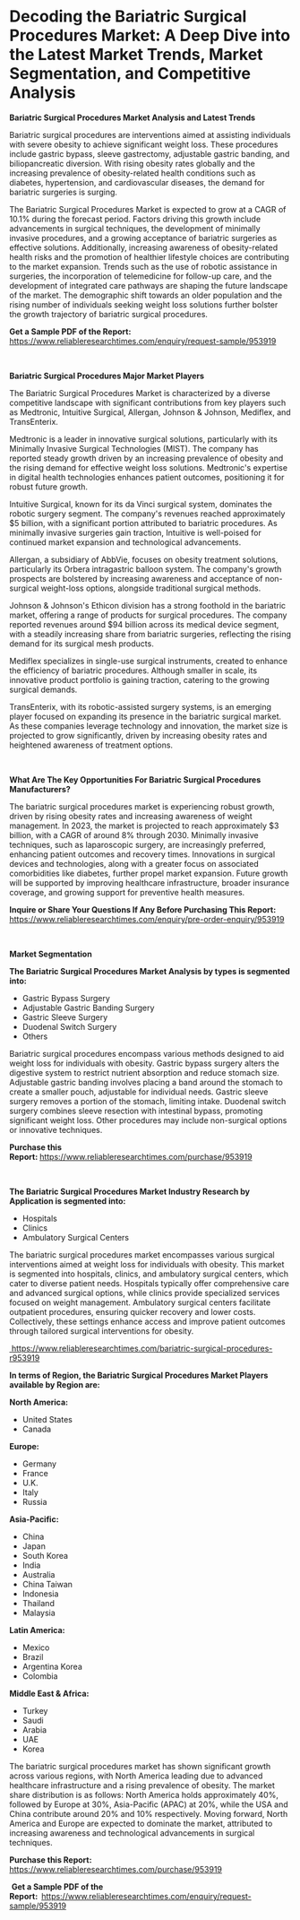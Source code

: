 <p><h1>Decoding the Bariatric Surgical Procedures Market: A Deep Dive into the Latest Market Trends, Market Segmentation, and Competitive Analysis</h1></p><p><strong>Bariatric Surgical Procedures Market Analysis and Latest Trends</strong></p>
<p><p>Bariatric surgical procedures are interventions aimed at assisting individuals with severe obesity to achieve significant weight loss. These procedures include gastric bypass, sleeve gastrectomy, adjustable gastric banding, and biliopancreatic diversion. With rising obesity rates globally and the increasing prevalence of obesity-related health conditions such as diabetes, hypertension, and cardiovascular diseases, the demand for bariatric surgeries is surging.</p><p>The Bariatric Surgical Procedures Market is expected to grow at a CAGR of 10.1% during the forecast period. Factors driving this growth include advancements in surgical techniques, the development of minimally invasive procedures, and a growing acceptance of bariatric surgeries as effective solutions. Additionally, increasing awareness of obesity-related health risks and the promotion of healthier lifestyle choices are contributing to the market expansion. Trends such as the use of robotic assistance in surgeries, the incorporation of telemedicine for follow-up care, and the development of integrated care pathways are shaping the future landscape of the market. The demographic shift towards an older population and the rising number of individuals seeking weight loss solutions further bolster the growth trajectory of bariatric surgical procedures.</p></p>
<p><strong>Get a Sample PDF of the Report:&nbsp;</strong> <a href="https://www.reliableresearchtimes.com/enquiry/request-sample/953919?utm_campaign=2007&utm_medium=2&utm_source=Github&utm_content=ia&utm_term=18042025&utm_id=bariatric-surgical-procedures">https://www.reliableresearchtimes.com/enquiry/request-sample/953919</a></p>
<p>&nbsp;</p>
<p><strong>Bariatric Surgical Procedures Major Market Players</strong></p>
<p><p>The Bariatric Surgical Procedures Market is characterized by a diverse competitive landscape with significant contributions from key players such as Medtronic, Intuitive Surgical, Allergan, Johnson & Johnson, Mediflex, and TransEnterix. </p><p>Medtronic is a leader in innovative surgical solutions, particularly with its Minimally Invasive Surgical Technologies (MIST). The company has reported steady growth driven by an increasing prevalence of obesity and the rising demand for effective weight loss solutions. Medtronic's expertise in digital health technologies enhances patient outcomes, positioning it for robust future growth.</p><p>Intuitive Surgical, known for its da Vinci surgical system, dominates the robotic surgery segment. The company's revenues reached approximately $5 billion, with a significant portion attributed to bariatric procedures. As minimally invasive surgeries gain traction, Intuitive is well-poised for continued market expansion and technological advancements.</p><p>Allergan, a subsidiary of AbbVie, focuses on obesity treatment solutions, particularly its Orbera intragastric balloon system. The company's growth prospects are bolstered by increasing awareness and acceptance of non-surgical weight-loss options, alongside traditional surgical methods. </p><p>Johnson & Johnson's Ethicon division has a strong foothold in the bariatric market, offering a range of products for surgical procedures. The company reported revenues around $94 billion across its medical device segment, with a steadily increasing share from bariatric surgeries, reflecting the rising demand for its surgical mesh products.</p><p>Mediflex specializes in single-use surgical instruments, created to enhance the efficiency of bariatric procedures. Although smaller in scale, its innovative product portfolio is gaining traction, catering to the growing surgical demands.</p><p>TransEnterix, with its robotic-assisted surgery systems, is an emerging player focused on expanding its presence in the bariatric surgical market. As these companies leverage technology and innovation, the market size is projected to grow significantly, driven by increasing obesity rates and heightened awareness of treatment options.</p></p>
<p>&nbsp;</p>
<p><strong>What Are The Key Opportunities For Bariatric Surgical Procedures Manufacturers?</strong></p>
<p><p>The bariatric surgical procedures market is experiencing robust growth, driven by rising obesity rates and increasing awareness of weight management. In 2023, the market is projected to reach approximately $3 billion, with a CAGR of around 8% through 2030. Minimally invasive techniques, such as laparoscopic surgery, are increasingly preferred, enhancing patient outcomes and recovery times. Innovations in surgical devices and technologies, along with a greater focus on associated comorbidities like diabetes, further propel market expansion. Future growth will be supported by improving healthcare infrastructure, broader insurance coverage, and growing support for preventive health measures.</p></p>
<p><strong>Inquire or Share Your Questions If Any Before Purchasing This Report:</strong> <a href="https://www.reliableresearchtimes.com/enquiry/pre-order-enquiry/953919?utm_campaign=2007&utm_medium=2&utm_source=Github&utm_content=ia&utm_term=18042025&utm_id=bariatric-surgical-procedures">https://www.reliableresearchtimes.com/enquiry/pre-order-enquiry/953919</a></p>
<p>&nbsp;</p>
<p><strong>Market Segmentation</strong></p>
<p><strong>The Bariatric Surgical Procedures Market Analysis by types is segmented into:</strong></p>
<p><ul><li>Gastric Bypass Surgery</li><li>Adjustable Gastric Banding Surgery</li><li>Gastric Sleeve Surgery</li><li>Duodenal Switch Surgery</li><li>Others</li></ul></p>
<p><p>Bariatric surgical procedures encompass various methods designed to aid weight loss for individuals with obesity. Gastric bypass surgery alters the digestive system to restrict nutrient absorption and reduce stomach size. Adjustable gastric banding involves placing a band around the stomach to create a smaller pouch, adjustable for individual needs. Gastric sleeve surgery removes a portion of the stomach, limiting intake. Duodenal switch surgery combines sleeve resection with intestinal bypass, promoting significant weight loss. Other procedures may include non-surgical options or innovative techniques.</p></p>
<p><strong>Purchase this Report:&nbsp;</strong><a href="https://www.reliableresearchtimes.com/purchase/953919?utm_campaign=2007&utm_medium=2&utm_source=Github&utm_content=ia&utm_term=18042025&utm_id=bariatric-surgical-procedures">https://www.reliableresearchtimes.com/purchase/953919</a></p>
<p>&nbsp;</p>
<p><strong>The Bariatric Surgical Procedures Market Industry Research by Application is segmented into:</strong></p>
<p><ul><li>Hospitals</li><li>Clinics</li><li>Ambulatory Surgical Centers</li></ul></p>
<p><p>The bariatric surgical procedures market encompasses various surgical interventions aimed at weight loss for individuals with obesity. This market is segmented into hospitals, clinics, and ambulatory surgical centers, which cater to diverse patient needs. Hospitals typically offer comprehensive care and advanced surgical options, while clinics provide specialized services focused on weight management. Ambulatory surgical centers facilitate outpatient procedures, ensuring quicker recovery and lower costs. Collectively, these settings enhance access and improve patient outcomes through tailored surgical interventions for obesity.</p></p>
<p><a href="https://www.reliableresearchtimes.com/bariatric-surgical-procedures-r953919?utm_campaign=2007&utm_medium=2&utm_source=Github&utm_content=ia&utm_term=18042025&utm_id=bariatric-surgical-procedures">&nbsp;https://www.reliableresearchtimes.com/bariatric-surgical-procedures-r953919</a></p>
<p><strong>In terms of Region, the Bariatric Surgical Procedures Market Players available by Region are:</strong></p>
<p>
    <p> <strong> North America: </strong>
        <ul>
            <li>United States</li>
            <li>Canada</li>
        </ul>
        </p> 
    <p> <strong> Europe: </strong>
        <ul>
            <li>Germany</li>
            <li>France</li>
            <li>U.K.</li>
            <li>Italy</li>
            <li>Russia</li>
        </ul>
        </p> 
    <p> <strong> Asia-Pacific: </strong>
        <ul>
            <li>China</li>
            <li>Japan</li>
            <li>South Korea</li>
            <li>India</li>
            <li>Australia</li>
            <li>China Taiwan</li>
            <li>Indonesia</li>
            <li>Thailand</li>
            <li>Malaysia</li>
        </ul>
        </p> 
    <p> <strong> Latin America: </strong>
        <ul>
            <li>Mexico</li>
            <li>Brazil</li>
            <li>Argentina Korea</li>
            <li>Colombia</li>
        </ul>
        </p> 
    <p> <strong> Middle East & Africa: </strong>
        <ul>
            <li>Turkey</li>
            <li>Saudi</li>
            <li>Arabia</li>
            <li>UAE</li>
            <li>Korea</li>
        </ul>
    </p>
    </p>
<p><p>The bariatric surgical procedures market has shown significant growth across various regions, with North America leading due to advanced healthcare infrastructure and a rising prevalence of obesity. The market share distribution is as follows: North America holds approximately 40%, followed by Europe at 30%, Asia-Pacific (APAC) at 20%, while the USA and China contribute around 20% and 10% respectively. Moving forward, North America and Europe are expected to dominate the market, attributed to increasing awareness and technological advancements in surgical techniques.</p></p>
<p><strong>Purchase this Report: </strong><a href="https://www.reliableresearchtimes.com/purchase/953919?utm_campaign=2007&utm_medium=2&utm_source=Github&utm_content=ia&utm_term=18042025&utm_id=bariatric-surgical-procedures">https://www.reliableresearchtimes.com/purchase/953919</a></p>
<p>&nbsp;<strong>Get a Sample PDF of the Report:&nbsp;&nbsp;</strong><a href="https://www.reliableresearchtimes.com/enquiry/request-sample/953919?utm_campaign=2007&utm_medium=2&utm_source=Github&utm_content=ia&utm_term=18042025&utm_id=bariatric-surgical-procedures">https://www.reliableresearchtimes.com/enquiry/request-sample/953919</a></p>
<p><strong></strong></p>
<p><p></p><p></p><p></p></p>